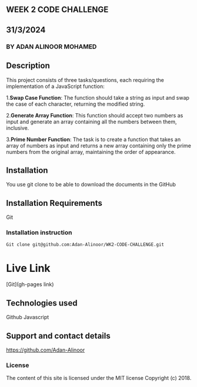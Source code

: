 ## WEEK 2 CODE CHALLENGE

## 31/3/2024

### BY ADAN ALINOOR MOHAMED

## Description
This project consists of three tasks/questions, each requiring the implementation of a JavaScript function:

 1.**Swap Case Function**: The function should take a string as input and swap the case of each character, returning the modified string.

 2.**Generate Array Function**: This function should accept two numbers as input and generate an array containing all the numbers between them, inclusive.

 3.**Prime Number Function**: The task is to create a function that takes an array of numbers as input and returns a new array containing only the prime numbers from the original array, maintaining the order of appearance.

## Installation
You use git clone to be able to download the documents in the GitHub

## Installation Requirements
Git

### Installation instruction
```
Git clone git@github.com:Adan-Alinoor/WK2-CODE-CHALLENGE.git

```

# Live Link
[Git](gh-pages link)

## Technologies used
Github
Javascript

## Support and contact details
https://github.com/Adan-Alinoor

### License
The content of this site is licensed under the MIT license
Copyright (c) 2018.






